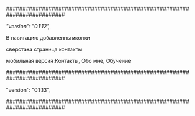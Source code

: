 ##########################################################################

<i>"version": "0.1.12",</i>

В навигацию добавленны иконки

сверстана страница контакты

мобильная версия:Контакты, Обо мне, Обучение

##########################################################################

"version": "0.1.13",

##########################################################################
